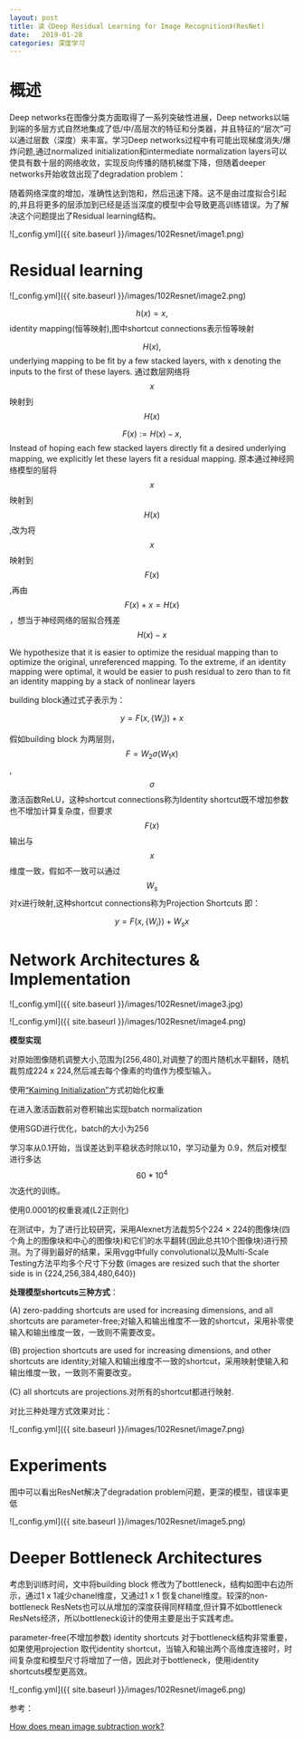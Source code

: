 ```yaml
---
layout: post
title: 读《Deep Residual Learning for Image Recognition》(ResNet)
date:   2019-01-28
categories: 深度学习
---  
```


# 概述  

Deep networks在图像分类方面取得了一系列突破性进展，Deep networks以端到端的多层方式自然地集成了低/中/高层次的特征和分类器，并且特征的“层次”可以通过层数（深度）来丰富。学习Deep networks过程中有可能出现梯度消失/爆炸问题,通过normalized initialization和intermediate normalization layers可以使具有数十层的网络收敛，实现反向传播的随机梯度下降，但随着deeper networks开始收敛出现了degradation problem：  

随着网络深度的增加，准确性达到饱和，然后迅速下降。这不是由过度拟合引起的,并且将更多的层添加到已经是适当深度的模型中会导致更高训练错误。为了解决这个问题提出了Residual learning结构。  

![_config.yml]({{ site.baseurl }}/images/102Resnet/image1.png)  

#  Residual learning

![_config.yml]({{ site.baseurl }}/images/102Resnet/image2.png)  

$$h(x)=x,$$ identity mapping(恒等映射),图中shortcut connections表示恒等映射     

$$H(x),$$ underlying mapping to be fit by a few stacked layers, with x denoting the inputs to the first of these layers. 通过数层网络将$$x$$映射到$$H(x)$$   


$$F(x):=H(x)-x,$$Instead of hoping each few stacked layers directly fit a desired underlying mapping, we explicitly let these layers fit a residual mapping. 原本通过神经网络模型的层将$$x$$映射到$$H(x)$$,改为将$$x$$映射到$$F(x)$$,再由$$F(x)+x=H(x)$$，想当于神经网络的层拟合残差$$H(x)-x$$      

We hypothesize that it is easier to optimize the residual mapping than to optimize the original, unreferenced mapping. To the extreme, if an identity mapping were optimal, it would be easier to push residual to zero than to fit an identity mapping by a stack of nonlinear layers  

building block通过式子表示为：  

$$y=F(x,\{W_{i}\})+ x$$ 

假如building block 为两层则，$$F=W_{2}\sigma(W_{1}x)$$, $$\sigma$$激活函数ReLU，这种shortcut connections称为Identity shortcut既不增加参数也不增加计算复杂度，但要求$$F(x)$$输出与$$x$$维度一致，假如不一致可以通过$$W_{s}$$对x进行映射,这种shortcut connections称为Projection Shortcuts 即：  

$$y=F(x,\{W_{i}\})+ W_{s}x$$ 


# Network Architectures  &  Implementation  

![_config.yml]({{ site.baseurl }}/images/102Resnet/image3.jpg)    

![_config.yml]({{ site.baseurl }}/images/102Resnet/image4.png)   
  

**模型实现**  

对原始图像随机调整大小,范围为[256,480],对调整了的图片随机水平翻转，随机裁剪成224 x 224,然后减去每个像素的均值作为模型输入。 

使用[“Kaiming Initialization”](https://arxiv.org/pdf/1502.01852.pdf)方式初始化权重    

在进入激活函数前对卷积输出实现batch normalization    

使用SGD进行优化，batch的大小为256    

学习率从0.1开始，当误差达到平稳状态时除以10，学习动量为 0.9，然后对模型进行多达$$60*10^4$$次迭代的训练。   

使用0.0001的权重衰减(L2正则化)  

在测试中，为了进行比较研究，采用Alexnet方法裁剪5个224 × 224的图像块(四个角上的图像块和中心的图像块)和它们的水平翻转(因此总共10个图像块)进行预测。为了得到最好的结果，采用vgg中fully convolutional以及Multi-Scale Testing方法平均多个尺寸下分数 (images are resized such that the shorter side is in {224,256,384,480,640})   

**处理模型shortcuts三种方式**：   

(A) zero-padding shortcuts are used for increasing dimensions, and all shortcuts are parameter-free;对输入和输出维度不一致的shortcut，采用补零使输入和输出维度一致，一致则不需要改变。       

(B) projection shortcuts are used for increasing dimensions, and other shortcuts are identity;对输入和输出维度不一致的shortcut，采用映射使输入和输出维度一致，一致则不需要改变。  

(C) all shortcuts are projections.对所有的shortcut都进行映射.   

对比三种处理方式效果对比：  

![_config.yml]({{ site.baseurl }}/images/102Resnet/image7.png)   

# Experiments  

图中可以看出ResNet解决了degradation problem问题，更深的模型，错误率更低

![_config.yml]({{ site.baseurl }}/images/102Resnet/image5.png)  


# Deeper Bottleneck Architectures  

考虑到训练时间，文中将building block 修改为了bottleneck，结构如图中右边所示，通过1 x 1减少chanel维度，又通过1 x 1 恢复chanel维度。较深的non-bottleneck ResNets也可以从增加的深度获得同样精度,但计算不如bottleneck  ResNets经济，所以bottleneck设计的使用主要是出于实践考虑。    

parameter-free(不增加参数) identity shortcuts 对于bottleneck结构非常重要，如果使用projection 取代identity shortcut，当输入和输出两个高维度连接时，时间复杂度和模型尺寸将增加了一倍，因此对于bottleneck，使用identity shortcuts模型更高效。      

![_config.yml]({{ site.baseurl }}/images/102Resnet/image6.png)   


参考：

[How does mean image subtraction work?](https://stackoverflow.com/questions/44788133/how-does-mean-image-subtraction-work)
